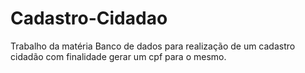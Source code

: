 # Cadastro-Cidadao

Trabalho da matéria Banco de dados para realização de um cadastro cidadão com finalidade gerar um cpf para o mesmo.
